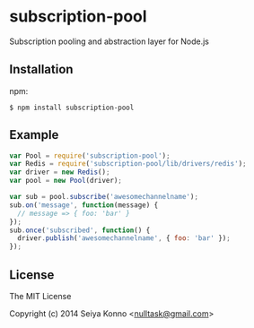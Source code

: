 
# subscription-pool

Subscription pooling and abstraction layer for Node.js

## Installation

npm:

    $ npm install subscription-pool

## Example

```javascript
var Pool = require('subscription-pool');
var Redis = require('subscription-pool/lib/drivers/redis');
var driver = new Redis();
var pool = new Pool(driver);

var sub = pool.subscribe('awesomechannelname');
sub.on('message', function(message) {
  // message => { foo: 'bar' }
});
sub.once('subscribed', function() {
  driver.publish('awesomechannelname', { foo: 'bar' });
});
```

## License

The MIT License

Copyright (c) 2014 Seiya Konno &lt;nulltask@gmail.com&gt;